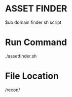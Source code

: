 # ASSET FINDER
 $ub domain finder sh script
# Run Command
 ./assetfinder.sh <website>
# File Location
 <website>/recon/
